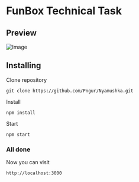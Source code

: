 # FunBox Technical Task 
## Preview
![Image](https://i.ibb.co/93B2fnW/nyamuska.png)

## Installing

Clone repository
```
git clone https://github.com/Pngur/Nyamushka.git
```
Install
``` 
npm install
```
Start
``` 
npm start
```


### All done
Now you can visit
```
http://localhost:3000
``` 
